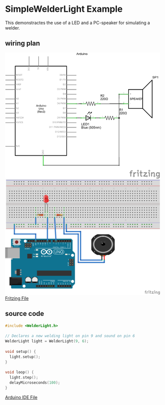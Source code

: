 # SimpleWelderLight Example

This demonstractes the use of a LED and a PC-speaker for simulating a welder.

## wiring plan

![wiring plan](WelderLight_Schaltplan.png)
![bread board](WelderLight_Steckplatine.png)
[Fritzing File](WelderLight.fzz)

## source code

```C++
#include <WelderLight.h>

// Declares a new welding light on pin 9 and sound on pin 6
WelderLight light = WelderLight(9, 6);

void setup() {
  light.setup();
}

void loop() {
  light.step();
  delayMicroseconds(100);
}

```
[Arduino IDE File](SimpleWelderLight.ino)